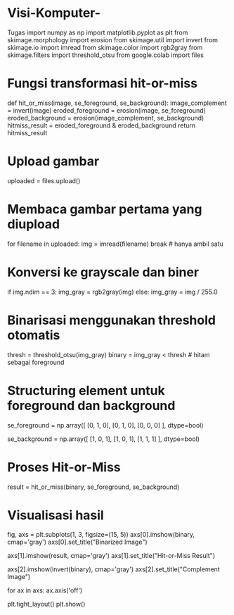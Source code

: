 # Visi-Komputer-
Tugas
import numpy as np
import matplotlib.pyplot as plt
from skimage.morphology import erosion
from skimage.util import invert
from skimage.io import imread
from skimage.color import rgb2gray
from skimage.filters import threshold_otsu
from google.colab import files

# Fungsi transformasi hit-or-miss
def hit_or_miss(image, se_foreground, se_background):
    image_complement = invert(image)
    eroded_foreground = erosion(image, se_foreground)
    eroded_background = erosion(image_complement, se_background)
    hitmiss_result = eroded_foreground & eroded_background
    return hitmiss_result

# Upload gambar
uploaded = files.upload()

# Membaca gambar pertama yang diupload
for filename in uploaded:
    img = imread(filename)
    break  # hanya ambil satu

# Konversi ke grayscale dan biner
if img.ndim == 3:
    img_gray = rgb2gray(img)
else:
    img_gray = img / 255.0

# Binarisasi menggunakan threshold otomatis
thresh = threshold_otsu(img_gray)
binary = img_gray < thresh  # hitam sebagai foreground

# Structuring element untuk foreground dan background
se_foreground = np.array([
    [0, 1, 0],
    [0, 1, 0],
    [0, 0, 0]
], dtype=bool)

se_background = np.array([
    [1, 0, 1],
    [1, 0, 1],
    [1, 1, 1]
], dtype=bool)

# Proses Hit-or-Miss
result = hit_or_miss(binary, se_foreground, se_background)

# Visualisasi hasil
fig, axs = plt.subplots(1, 3, figsize=(15, 5))
axs[0].imshow(binary, cmap='gray')
axs[0].set_title("Binarized Image")

axs[1].imshow(result, cmap='gray')
axs[1].set_title("Hit-or-Miss Result")

axs[2].imshow(invert(binary), cmap='gray')
axs[2].set_title("Complement Image")

for ax in axs:
    ax.axis('off')

plt.tight_layout()
plt.show()
